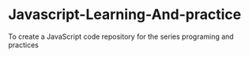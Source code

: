 # Javascript-Learning-And-practice
To create a JavaScript code repository for the series programing and practices
